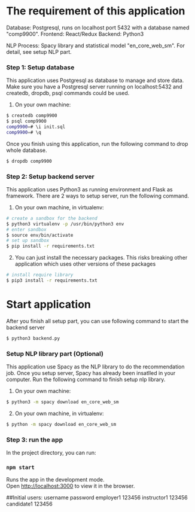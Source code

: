 # The requirement of this application

Database: Postgresql, runs on localhost port 5432 with a database named "comp9900".
Frontend: React/Redux
Backend: Python3

NLP Process: Spacy library and statistical model "en_core_web_sm". For detail, see
setup NLP part.


### Step 1: Setup database ###

This application uses Postgresql as database to manage and store data. Make sure you have a 
Postgresql server running on localhost:5432 and createdb, dropdb, psql commands could be used.

1. On your own machine:

```bash
$ createdb comp9900
$ psql comp9900
comp9900=# \i init.sql
comp9900=# \q
```

Once you finish using this application, run the following command to drop whole database.

```bash
$ dropdb comp9900
```


### Step 2: Setup backend server ###

This application uses Python3 as running environment and Flask as framework.
There are 2 ways to setup server, run the following command.

1. On your own machine, in virtualenv:

```bash
# create a sandbox for the backend
$ python3 virtualenv -p /usr/bin/python3 env
# enter sandbox
$ source env/bin/activate
# set up sandbox
$ pip install -r requirements.txt
```

2. You can just install the necessary packages. This risks breaking other application which uses other versions of these packages

```bash
# install require library
$ pip3 install -r requirements.txt
```

# Start application

After you finish all setup part, you can use following command to start the backend server

```bash
$ python3 backend.py
```

### Setup NLP library part (Optional) ###

This application use Spacy as the NLP library to do the recommendation job.
Once you setup server, Spacy has already been insatlled in your computer.
Run the following command to finish setup nlp library.

1. On your own machine:

```bash
$ python3 -m spacy download en_core_web_sm
```

2. On your own machine, in virtualenv:

```bash
$ python -m spacy download en_core_web_sm
```

### Step 3: run the app ###

In the project directory, you can run:

### `npm start`

Runs the app in the development mode.<br>
Open [http://localhost:3000](http://localhost:3000) to view it in the browser.

##Initial users:
username         password
employer1         123456
instructor1       123456
candidate1        123456



